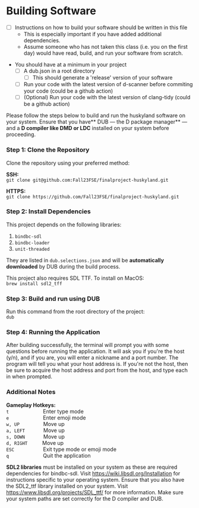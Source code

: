 # Building Software

- [ ] Instructions on how to build your software should be written in this file
	- This is especially important if you have added additional dependencies.
	- Assume someone who has not taken this class (i.e. you on the first day) would have read, build, and run your software from scratch.
- You should have at a minimum in your project
	- [ ] A dub.json in a root directory
    	- [ ] This should generate a 'release' version of your software
  - [ ] Run your code with the latest version of d-scanner before commiting your code (could be a github action)
  - [ ] (Optional) Run your code with the latest version of clang-tidy  (could be a github action)

Please follow the steps below to build and run the huskyland software on your system. 
Ensure that you have** DUB — the D package manager** — and a **D compiler like DMD or LDC** installed on your system before proceeding.

### Step 1: Clone the Repository
Clone the repository using your preferred method:

**SSH:**  
`git clone git@github.com:Fall23FSE/finalproject-huskyland.git`

**HTTPS:**   
`git clone https://github.com/Fall23FSE/finalproject-huskyland.git`

### Step 2: Install Dependencies

This project depends on the following libraries:
1) `bindbc-sdl`
2) `bindbc-loader`
3) `unit-threaded`

They are listed in `dub.selections.json` and will be **automatically downloaded** by DUB during the build process.

This project also requires SDL TTF. To install on MacOS:   
`brew install sdl2_tff`

### Step 3: Build and run using DUB

Run this command from the root directory of the project:   
`dub`

### Step 4: Running the Application

After building successfully, the terminal will prompt you with some questions before running the application. It will ask you if you're the host (y/n), and if you are, you will enter a nickname and a port number.  The program will tell you what your host address is.  If you're not the host, then be sure to acquire the host address and port from the host, and type each in when prompted.

### Additional Notes
**Gameplay Hotkeys:**  
`t` &emsp;&emsp;&emsp;&emsp;&emsp;&emsp;  Enter type mode   
`e` &emsp;&emsp;&emsp;&emsp;&emsp;&emsp;  Enter emoji mode   
`w, UP` &emsp;&emsp;&emsp;&emsp; Move up   
`a, LEFT`&emsp;&emsp;&emsp;&nbsp; Move up   
`s, DOWN`&emsp;&emsp;&emsp;&nbsp; Move up   
`d, RIGHT` &emsp;&emsp;&nbsp; Move up   
`ESC` &emsp;&emsp;&emsp;&emsp;&emsp; Exit type mode or emoji mode   
`q` &emsp;&emsp;&emsp;&emsp;&emsp;&emsp; Quit the application   


**SDL2 libraries** must be installed on your system as these are required dependencies for bindbc-sdl. Visit https://wiki.libsdl.org/Installation for instructions specific to your operating system.
Ensure that you also have the SDL2_ttf library installed on your system. Visit https://www.libsdl.org/projects/SDL_ttf/ for more information.
Make sure your system paths are set correctly for the D compiler and DUB.
